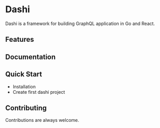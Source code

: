 # Dashi

Dashi is a framework for building GraphQL application in Go and React.

## Features

## Documentation

## Quick Start

- Installation
- Create first dashi project

## Contributing

Contributions are always welcome.
